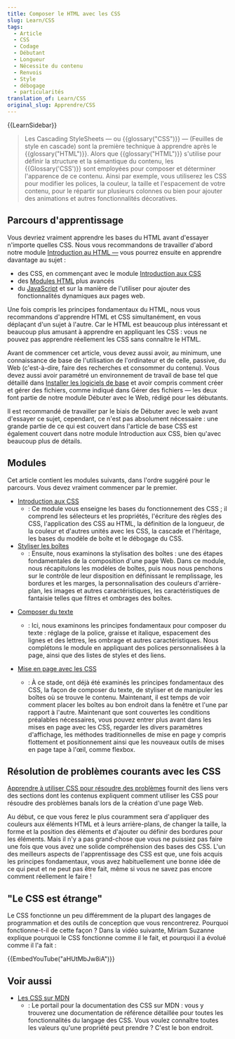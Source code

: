 ```yaml
---
title: Composer le HTML avec les CSS
slug: Learn/CSS
tags:
  - Article
  - CSS
  - Codage
  - Débutant
  - Longueur
  - Nécessite du contenu
  - Renvois
  - Style
  - débogage
  - particularités
translation_of: Learn/CSS
original_slug: Apprendre/CSS
---
```

{{LearnSidebar}}

> Les Cascading StyleSheets — ou {{glossary("CSS")}} — (Feuilles de style en cascade) sont la première technique à apprendre après le {{glossary("HTML")}}. Alors que {{glossary("HTML")}} s'utilise pour définir la structure et la sémantique du contenu, les {{Glossary('CSS')}} sont employées pour composer et déterminer l'apparence de ce contenu. Ainsi par exemple, vous utiliserez les CSS pour modifier les polices, la couleur, la taille et l'espacement de votre contenu, pour le répartir sur plusieurs colonnes ou bien pour ajouter des animations et autres fonctionnalités décoratives.

## Parcours d'apprentissage

Vous devriez vraiment apprendre les bases du HTML avant d'essayer n'importe quelles CSS. Nous vous recommandons de travailler d'abord notre module [Introduction au HTML —](/fr/docs/Apprendre/HTML/Introduction_%C3%A0_HTML) vous pourrez ensuite en apprendre davantage au sujet&nbsp;:

- des CSS, en commençant avec le module [Introduction aux CSS](/fr/docs/Learn/CSS/First_steps)
- des [Modules HTML](/fr/Learn/HTML#Modules) plus avancés
- du [JavaScript](/fr/docs/Learn/JavaScript) et sur la manière de l'utiliser pour ajouter des fonctionnalités dynamiques aux pages web.

Une fois compris les principes fondamentaux du HTML, nous vous recommandons d'apprendre HTML et CSS simultanément, en vous déplaçant d'un sujet à l'autre. Car le HTML est beaucoup plus intéressant et beaucoup plus amusant à apprendre en appliquant les CSS : vous ne pouvez pas apprendre réellement les CSS sans connaître le HTML.

Avant de commencer cet article, vous devez aussi avoir, au minimum, une connaissance de base de l'utilisation de l'ordinateur et de celle, passive, du Web (c'est-à-dire, faire des recherches et consommer du contenu). Vous devez aussi avoir paramétré un environnement de travail de base tel que détaillé dans [Installer les logiciels de base](/fr/docs/Apprendre/Commencer_avec_le_web/Installation_outils_de_base) et avoir compris comment créer et gérer des fichiers, comme indiqué dans Gérer des fichiers — les deux font partie de notre module Débuter avec le Web, rédigé pour les débutants.

Il est recommandé de travailler par le biais de Débuter avec le web avant d'essayer ce sujet, cependant, ce n'est pas absolument nécessaire : une grande partie de ce qui est couvert dans l'article de base CSS est également couvert dans notre module Introduction aux CSS, bien qu'avec beaucoup plus de détails.

## Modules

Cet article contient les modules suivants, dans l'ordre suggéré pour le parcours. Vous devez vraiment commencer par le premier.

- [Introduction aux CSS](/fr/Apprendre/CSS/Introduction_à_CSS)
  - : Ce module vous enseigne les bases du fonctionnement des CSS&nbsp;; il comprend les sélecteurs et les propriétés, l'écriture des règles des CSS, l'application des CSS au HTML, la définition de la longueur, de la couleur et d'autres unités avec les CSS, la cascade et l'héritage, les bases du modèle de boîte et le débogage du CSS.
- [Styliser les boîtes](/fr/Apprendre/CSS/styliser_boites)
  - : Ensuite, nous examinons la stylisation des boîtes&nbsp;: une des étapes fondamentales de la composition d'une page Web. Dans ce module, nous récapitulons les modèles de boîtes, puis nous nous penchons sur le contrôle de leur disposition en définissant le remplissage, les bordures et les marges, la personnalisation des couleurs d'arrière-plan, les images et autres caractéristiques, les caractéristiques de fantaisie telles que filtres et ombrages des boîtes.

<!---->

- [Composer du texte](/fr/docs/Learn/CSS/Styling_text)
  - : Ici, nous examinons les principes fondamentaux pour composer du texte&nbsp;: réglage de la police, graisse et italique, espacement des lignes et des lettres, les ombrage et autres caractéristiques. Nous complétons le module en appliquant des polices personnalisées à la page, ainsi que des listes de styles et des liens.
- [Mise en page avec les CSS](/fr/Apprendre/CSS/CSS_layout)

  - : À ce stade, ont déjà été examinés les principes fondamentaux des CSS, la façon de composer du texte, de styliser et de manipuler les boîtes où se trouve le contenu. Maintenant, il est temps de voir comment placer les boîtes au bon endroit dans la fenêtre et l'une par rapport à l'autre. Maintenant que sont couvertes les conditions préalables nécessaires, vous pouvez entrer plus avant dans les mises en page avec les CSS, regarder les divers paramètres d'affichage, les méthodes traditionnelles de mise en page y compris flottement et positionnement ainsi que les nouveaux outils de mises en page tape à l'œil, comme flexbox.

## Résolution de problèmes courants avec les CSS

[Apprendre à utiliser CSS pour résoudre des problèmes](/fr/docs/Learn/CSS/Howto) fournit des liens vers des sections dont les contenus expliquent comment utiliser les CSS pour résoudre des problèmes banals lors de la création d'une page Web.

Au début, ce que vous ferez le plus couramment sera d'appliquer des couleurs aux éléments HTML et à leurs arrière-plans, de changer la taille, la forme et la position des éléments et d'ajouter ou définir des bordures pour les éléments. Mais il n'y a pas grand-chose que vous ne puissiez pas faire une fois que vous avez une solide compréhension des bases des CSS. L'un des meilleurs aspects de l'apprentissage des CSS est que, une fois acquis les principes fondamentaux, vous avez habituellement une bonne idée de ce qui peut et ne peut pas être fait, même si vous ne savez pas encore comment réellement le faire !

## "Le CSS est étrange"

Le CSS fonctionne un peu différemment de la plupart des langages de programmation et des outils de conception que vous rencontrerez. Pourquoi fonctionne-t-il de cette façon ? Dans la vidéo suivante, Miriam Suzanne explique pourquoi le CSS fonctionne comme il le fait, et pourquoi il a évolué comme il l'a fait :

{{EmbedYouTube("aHUtMbJw8iA")}}

## Voir aussi

- [Les CSS sur MDN](/fr/docs/Web/CSS)
  - : Le portail pour la documentation des CSS sur MDN&nbsp;: vous y trouverez une documentation de référence détaillée pour toutes les fonctionnalités du langage des CSS. Vous voulez connaître toutes les valeurs qu'une propriété peut prendre ? C'est le bon endroit.
